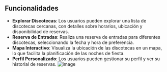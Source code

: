 ## Funcionalidades

- **Explorar Discotecas**: Los usuarios pueden explorar una lista de discotecas cercanas, con detalles sobre horarios, ubicación y disponibilidad de reservas.
- **Reserva de Entradas**: Realiza una reserva de entradas para diferentes discotecas, seleccionando la fecha y hora de preferencia.
- **Mapa Interactivo**: Visualiza la ubicación de las discotecas en un mapa, lo que facilita la planificación de las noches de fiesta.
- **Perfil Personalizado**: Los usuarios pueden gestionar su perfil y ver su historial de reservas.
 ![image](https://github.com/user-attachments/assets/aa930e87-61d6-417e-bd91-f726e55d3906)
